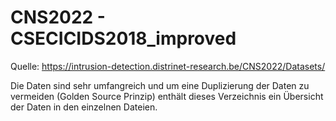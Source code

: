 # CNS2022 - CSECICIDS2018_improved

Quelle: https://intrusion-detection.distrinet-research.be/CNS2022/Datasets/

Die Daten sind sehr umfangreich und um eine Duplizierung der Daten zu vermeiden (Golden Source Prinzip) enthält dieses Verzeichnis ein Übersicht der Daten in den einzelnen Dateien.
